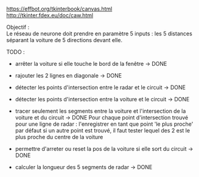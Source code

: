 https://effbot.org/tkinterbook/canvas.html
http://tkinter.fdex.eu/doc/caw.html


Objectif :  
Le réseau de neurone doit prendre en paramètre 5 inputs : 
les 5 distances séparant la voiture de 5 directions devant elle.


TODO :  
- arrêter la voiture si elle touche le bord de la fenêtre -> DONE
- rajouter les 2 lignes en diagonale -> DONE
- détecter les points d'intersection entre le radar et le circuit -> DONE
- détecter les points d'intersection entre la voiture et le circuit -> DONE

- tracer seulement les segments entre la voiture et l'intersection de la voiture et du circuit   -> DONE
    Pour chaque point d'intersection trouvé pour une ligne de radar :
        l'enregistrer en tant que point 'le plus proche' par défaut
        si un autre point est trouvé, il faut tester lequel des 2 est le plus proche du centre de la voiture
    
- permettre d'arreter ou reset la pos de la voiture si elle sort du circuit -> DONE
- calculer la longueur des 5 segments de radar  -> DONE